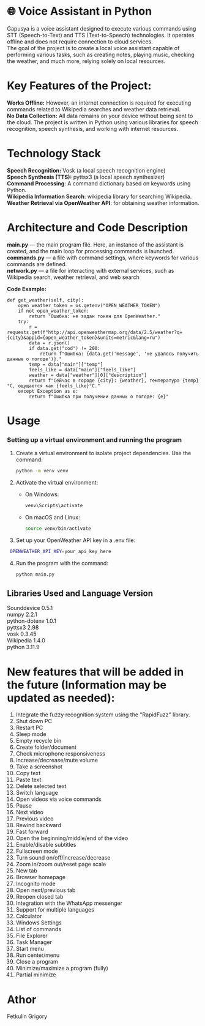 # 🌐 Voice Assistant in Python
Gapusya is a voice assistant designed to execute various commands using STT (Speech-to-Text) and TTS (Text-to-Speech) technologies. It operates offline and does not require connection to cloud services.<br />
The goal of the project is to create a local voice assistant capable of performing various tasks, such as creating notes, playing music, checking the weather, and much more, relying solely on local resources.<br />
# Key Features of the Project:
**Works Offline:** However, an internet connection is required for executing commands related to Wikipedia searches and weather data retrieval.<br />
**No Data Collection:** All data remains on your device without being sent to the cloud.
The project is written in Python using various libraries for speech recognition, speech synthesis, and working with internet resources.
# Technology Stack
**Speech Recognition:**  Vosk (a local speech recognition engine)<br />
**Speech Synthesis (TTS):** pyttsx3 (a local speech synthesizer)<br />
**Command Processing**: A command dictionary based on keywords using Python. <br />
**Wikipedia Information Search**: wikipedia library for searching Wikipedia. <br />
**Weather Retrieval via OpenWeather API**: for obtaining weather information.<br /> 

# Architecture and Code Description
**main.py** — the main program file. Here, an instance of the assistant is created, and the main loop for processing commands is launched.<br />
**commands.py** — a file with command settings, where keywords for various commands are defined.<br />
**network.py** — a file for interacting with external services, such as Wikipedia search, weather retrieval, and web search <br />

**Code Example:**
```
def get_weather(self, city):
    open_weather_token = os.getenv("OPEN_WEATHER_TOKEN")
    if not open_weather_token:
        return "Ошибка: не задан токен для OpenWeather."
    try:
        r = requests.get(f"http://api.openweathermap.org/data/2.5/weather?q={city}&appid={open_weather_token}&units=metric&lang=ru")
        data = r.json()
        if data.get("cod") != 200:
            return f"Ошибка: {data.get('message', 'не удалось получить данные о погоде')}."
        temp = data["main"]["temp"]
        feels_like = data["main"]["feels_like"]
        weather = data["weather"][0]["description"]
        return f"Сейчас в городе {city}: {weather}, температура {temp}°C, ощущается как {feels_like}°C."
    except Exception as e:
        return f"Ошибка при получении данных о погоде: {e}"
```
# Usage
### Setting up a virtual environment and running the program

1. Create a virtual environment to isolate project dependencies.
   Use the command:
   ```bash
   python -m venv venv
   ```

2. Activate the virtual environment:
   - On Windows:
     ```bash
     venv\Scripts\activate
     ```
   - On macOS and Linux:
     ```bash
     source venv/bin/activate
     ```
3. Set up your OpenWeather API key in a .env file:
  ```bash
   OPENWEATHER_API_KEY=your_api_key_here
```


4. Run the program with the command:
   ```bash
   python main.py
   ```

## Libraries Used and Language Version
Sounddevice 0.5.1<br />
numpy 2.2.1  <br />
python-dotenv 1.0.1 <br />
pyttsx3 2.98  <br />
vosk 0.3.45  <br />
Wikipedia 1.4.0  <br />
python 3.11.9  <br />

# New features that will be added in the future (Information may be updated as needed):
1. Integrate the fuzzy recognition system using the "RapidFuzz" library.  
2. Shut down PC  
3. Restart PC  
4. Sleep mode  
5. Empty recycle bin  
6. Create folder/document
7. Check microphone responsiveness  
8. Increase/decrease/mute volume  
9. Take a screenshot
10. Copy text
11. Paste text
12. Delete selected text
13. Switch language
14. Open videos via voice commands
15. Pause
16. Next video
17. Previous video
18. Rewind backward
19. Fast forward
20. Open the beginning/middle/end of the video
21. Enable/disable subtitles
22. Fullscreen mode
23. Turn sound on/off/increase/decrease
24. Zoom in/zoom out/reset page scale
25. New tab
26. Browser homepage
27. Incognito mode
28. Open next/previous tab
29. Reopen closed tab
30. Integration with the WhatsApp messenger  
31. Support for multiple languages
32. Calculator
33. Windows Settings
34. List of commands
35. File Explorer
36. Task Manager
37. Start menu
38. Run center/menu
39. Close a program
40. Minimize/maximize a program (fully)
41. Partial minimize

# Athor
Fetkulin Grigory <br />
